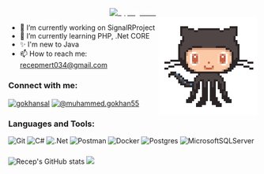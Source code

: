 <div align="center">
 <a href="https://github.com/seniordoctor">
  <img src="https://readme-typing-svg.demolab.com?font=Fira+Code&color=5d00ff&size=28&duration=3000&pause=500&center=true&vCenter=true&width=500&lines=%e2%9c%a8+Hi+%f0%9f%91%8b+I'm+Recep+%e2%9c%a8;%f0%9f%93%b1+I'm+a+software+developer+%f0%9f%92%bb;%e2%9c%a8+Welcome+to+my+profile+%f0%9f%91%80" alt="Typing SVG" style="color: white;" />
 </a>
</div>




<img src="https://github.com/ImagINN/ImagINN/blob/main/GitHub%20Mascot%20Pixel.gif" alt="Coding" width=200 height=200 align="right">

- 🔭 I’m currently working on SignalRProject        
- 🌱 I’m currently learning PHP, .Net CORE             
- ✨ I'm new to Java
- 📫 How to reach me: [recepmert034@gmail.com](mailto:recepmert034@gmail.com)

###

<!-- ![](https://komarev.com/ghpvc/?username=seniordoctor&color=blue) -->
<h3 align="left">Connect with me:</h3>
<p align="left">
<a href="https://linkedin.com/in/recepmert" target="blank"><img align="center" src="https://raw.githubusercontent.com/rahuldkjain/github-profile-readme-generator/master/src/images/icons/Social/linked-in-alt.svg" alt="gokhansal" height="30" width="40" /></a>
<a href="https://medium.com/@recepmert034" target="blank"><img align="center" src="https://raw.githubusercontent.com/rahuldkjain/github-profile-readme-generator/master/src/images/icons/Social/medium.svg" alt="@muhammed.gokhan55" height="30" width="40" /></a>
</p>

###

<h3 align="left">Languages and Tools:</h3>

![Git](https://img.shields.io/badge/git-%23F05033.svg?style=for-the-badge&logo=git&logoColor=white)
![C#](https://img.shields.io/badge/c%23-%23239120.svg?style=for-the-badge&logo=csharp&logoColor=white)
![.Net](https://img.shields.io/badge/.NET-5C2D91?style=for-the-badge&logo=.net&logoColor=white)
![Postman](https://img.shields.io/badge/Postman-FF6C37?style=for-the-badge&logo=postman&logoColor=white)
![Docker](https://img.shields.io/badge/docker-%230db7ed.svg?style=for-the-badge&logo=docker&logoColor=white)
![Postgres](https://img.shields.io/badge/postgres-%23316192.svg?style=for-the-badge&logo=postgresql&logoColor=white)
![MicrosoftSQLServer](https://img.shields.io/badge/Microsoft%20SQL%20Server-CC2927?style=for-the-badge&logo=microsoft%20sql%20server&logoColor=white)

###


![Recep's GitHub stats](https://github-readme-stats.vercel.app/api?username=seniordoctor&show_icons=true&theme=transparent&hide=contribs,prs)  <img src="https://github-readme-stats.vercel.app/api/top-langs/?username=seniordoctor&layout=compact&theme=transparent" width="275">


<!--


![Top Langs](https://github-readme-stats.vercel.app/api/top-langs/?username=seniordoctor&layout=compact&theme=transparent&hide_progress=true)
**seniordoctor/seniordoctor** is a ✨ _special_ ✨ repository because its `README.md` (this file) appears on your GitHub profile.

Here are some ideas to get you started:

- 🔭 I’m currently working on Teletek Bulut Bilişim
- 🌱 I’m currently learning PHP, C#, NodeJS
- 👯 I’m looking to collaborate on ...
- 🤔 I’m looking for help with ...
- 💬 Ask me about ...

- 😄 Pronouns: ...
- ⚡ Fun fact: ...
-->
